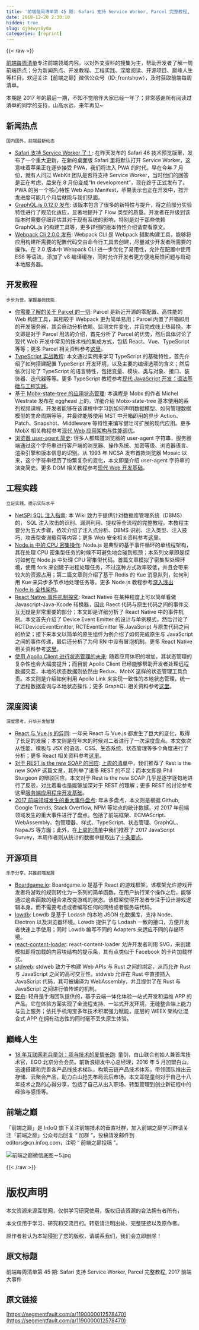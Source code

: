 ```yaml
---
title: '前端每周清单第 45 期: Safari 支持 Service Worker, Parcel 完整教程, 2017 前端大事件' 
date: 2018-12-20 2:30:10
hidden: true
slug: dj94wys0y0a
categories: [reprint]
---
```


{{< raw >}}

                    
<p><a href="http://www.infoq.com/cn/FE-Weekly" rel="nofollow noreferrer" target="_blank">前端每周清单</a>专注前端领域内容，以对外文资料的搜集为主，帮助开发者了解一周前端热点；分为新闻热点、开发教程、工程实践、深度阅读、开源项目、巅峰人生等栏目。欢迎关注【前端之巅】微信公众号（ID: frontshow），及时获取前端每周清单。</p>
<p>本期是 2017 年的最后一期，不知不觉陪伴大家已经一年了；非常感谢所有阅读过清单的同学的支持，山高水远，来年再见~</p>
<h2 id="articleHeader0">新闻热点</h2>
<p><code>国内国外，前端最新动态</code></p>
<ul>
<li>
<a href="https://mp.weixin.qq.com/s/gqNjFzRhurLLYTdWjIKpXg" rel="nofollow noreferrer" target="_blank">Safari 支持 Service Worker 了！</a>: 在昨天发布的 Safari 46 技术预览版里，发布了一个重大更新，在新的桌面版 Safari 里将默认打开 Service Worker，这意味着苹果正在逐步接受 PWA，我们将进入 PWA 的时代。早在今年 7 月份，就有人问过 WebKit 团队是否将支持 Service Worker，当时他们的回答是正在考虑，后来在 8 月份变成“In development”，现在终于正式发布了。PWA 的另一个核心特性 Web App Manifest，苹果表示也正在开发中，按开发进度可能几个月后就能与我们见面。</li>
<li>
<a href="https://parg.co/UCw" rel="nofollow noreferrer" target="_blank">GraphQL.js 0.12.0 发布</a>: 该版本包含了很多的新特性与提升，将之前部分实验特性进行了规范化适应，显著地提升了 Flow 类型的质量。开发者在升级到该版本时需要仔细评估其对于现有系统的影响，特别是对于那些依赖 GraphQL.js 的构建工具等，更多详细的版本特性介绍请查看原文。</li>
<li>
<a href="https://parg.co/UhB" rel="nofollow noreferrer" target="_blank">Webpack Cli 2.0.0 发布</a>: Webpack CLI 是 Webpack 辅助构建工具，能够将应用构建所需要的配置代码交由命令行工具去创建，尽量减少开发者所需要的操作。在 2.0 版本中 Webpack CLI 进一步优化了易用性，允许在配置中使用 ES6 等语法，添加了 v8 编译缓存，同时允许开发者更方便地反馈问题与启动本地服务器。</li>
</ul>
<h2 id="articleHeader1">开发教程</h2>
<p><code>步步为营，掌握基础技能</code></p>
<ul>
<li>
<a href="https://parg.co/UsO" rel="nofollow noreferrer" target="_blank">你需要了解的关于 Parcel 的一切</a>: Parcel 是新近开源的零配置、高性能的 Web 构建工具，其相较于 Webpack 更为简单易用；Parcel 内置了开箱即用的开发服务器，其会自动分析依赖、监测文件变化，并且完成线上热替换。本文即是对于 Parcel 用法的介绍，首先分析了 Parcel 的优势，然后具体讨论了现代 Web 开发中常见的技术栈的集成方式，包括 React、Vue、TypeScript 等等；更多 Parcel 相关资料参考<a href="https://github.com/wxyyxc1992/iReactPack" rel="nofollow noreferrer" target="_blank">这里</a>。</li>
<li>
<a href="https://auth0.com/blog/typescript-practical-introduction/" rel="nofollow noreferrer" target="_blank">TypeScript 实战教程</a>: 本文通过实例来学习 TypeScript 的基础特性，首先介绍了如何搭建配置 TypeScript 开发环境，以及主要的编译选项的含义；然后依次讨论了 TypeScript 的语言特性，包括变量、模块、类与对象、接口、装饰器、迭代器等等。更多 TypeScript 教程参考<a href="https://parg.co/bxN" rel="nofollow noreferrer" target="_blank">现代 JavaScript 开发：语法基础与工程实践</a>。</li>
<li>
<a href="https://parg.co/UCB" rel="nofollow noreferrer" target="_blank">基于 Mobx-state-tree 的应用状态管理</a>: 本课程是 Mobx 的作者 Michel Westrate 发布在 egghead 上的，详细介绍 Mobx-state-tree 基本使用的系列视频课程。开发者能够在该课程中学习到如何声明数据模型、如何管理数据模型的生命周期等等，并最终能够使用 MST 中开箱即用的异步 Action、Patch、Snapshot、Middleware 等特性来编写健壮可扩展的现代应用。更多 MobX 相关教程参考<a href="https://parg.co/UGZ" rel="nofollow noreferrer" target="_blank">现代 Web 应用架构与性能调优</a>。</li>
<li>
<a href="https://parg.co/U47" rel="nofollow noreferrer" target="_blank">浏览器 user-agent 简史</a>: 很多人都知道浏览器的 user-agent 字符串，服务器端通过这个字符串进行客户端的浏览器、操作系统、加密等级、浏览器语言、渲染引擎和版本信息的识别。从 1993 年 NCSA 发布首款浏览器 Mosaic 以来，这个字符串经历了纷繁复杂的变化，本文即是介绍 user-agent 字符串的演变简史。更多 DOM 相关教程参考<a href="https://parg.co/UHU" rel="nofollow noreferrer" target="_blank">现代 Web 开发基础</a>。</li>
</ul>
<h2 id="articleHeader2">工程实践</h2>
<p><code>立足实践，提示实际水平</code></p>
<ul>
<li>
<a href="https://sqlwiki.netspi.com/" rel="nofollow noreferrer" target="_blank">NetSPI SQL 注入指南</a>: 本 Wiki 致力于提供针对数据库管理系统（DBMS）的， SQL 注入攻击的识别、漏洞利用、提权等全流程的完整教程。本教程主要分为五大步骤，依次介绍了注入点分析、DBMS 识别、注入类型、注入技巧、攻击型查询载荷等内容；更多 Web 安全相关资料参考<a href="https://parg.co/U4w" rel="nofollow noreferrer" target="_blank">这里</a>。</li>
<li>
<a href="https://parg.co/UC1" rel="nofollow noreferrer" target="_blank">Node.js 中的 CPU 密集操作</a>: Node.js 是典型的基于事件循环的单线程架构，其在处理 CPU 密集型任务的时候不可避免地会碰到瓶颈；本系列文章即是探讨如何在 Node.js 中处理 CPU 密集型代码。首篇文章模拟了密集型处理环境，使用 fork 来创建子进程处理任务，不过这种方式效率较低，并且会带来较大的资源占用；第二篇文章则介绍了基于 Redis 的 Kue 消息队列，如何利用 Kue 来异步多节点地处理任务等。更多 Node.js 教程参考<a href="https://parg.co/UKQ" rel="nofollow noreferrer" target="_blank">深入浅出 Node.js 全栈架构</a>。</li>
<li>
<a href="https://parg.co/UCD" rel="nofollow noreferrer" target="_blank">React Native 事件机制探究</a>: React Native 在某种程度上可以简单看做 Javascript-Java-Xcode 转换器，因此 Raect 代码与原生代码之间的事件交互无疑是非常重要的部分；本文即是详细分析了 React Native 中的事件机制。本文首先介绍了 Device Event Emitter 的设计与单例模式，然后讨论了 RCTDeviceEventEmitter, RCTEventEmitter 等 JavaScript 与原生代码之间的桥梁；接下来本文以简单的原生组件为例介绍了如何完成原生与 JavaScript 之间的事件传递，最后还分析了为何 RN 中没有冒泡机制。更多 React Native 相关资料参考<a href="https://parg.co/URb" rel="nofollow noreferrer" target="_blank">这里</a>。</li>
<li>
<a href="https://parg.co/Uhn" rel="nofollow noreferrer" target="_blank">使用 Apollo Client 进行状态管理的未来</a>: 随着应用体积的增加，其状态管理的复杂性也会大幅度提升；而目前 Apollo Client 已经能够帮助开发者处理远程数据交互，本地的状态数据则依然由 Redux、MobX 这样的状态管理工具负责。本文则是介绍如何利用 Apollo Link 来实现一致性的本地状态管理，统一了远程数据查询与本地状态操作；更多 GraphQL 相关资料参考<a href="https://parg.co/URH" rel="nofollow noreferrer" target="_blank">这里</a>。</li>
</ul>
<h2 id="articleHeader3">深度阅读</h2>
<p><code>深度思考，升华开发智慧</code></p>
<ul>
<li>
<a href="https://parg.co/Usv" rel="nofollow noreferrer" target="_blank">React 与 Vue.js 的异同</a>: 一年来 React 与 Vue.js 都发生了巨大的变化，取得了长足的发展；本文则是在年末的时候对二者进行了一次深度盘点。本文依次从性能、模板与 JSX 的语法、CSS、生态系统、状态管理等多个角度进行了分析；更多 React 相关资料参考<a href="https://parg.co/URb" rel="nofollow noreferrer" target="_blank">这里</a>。</li>
<li>
<a href="https://parg.co/Us9" rel="nofollow noreferrer" target="_blank">对于 REST is the new SOAP 的回应</a>: <a href="https://parg.co/U4B" rel="nofollow noreferrer" target="_blank">上周的清单</a>中，我们推荐了 Rest is the new SOAP 这篇文章，其列举了诸多 REST 的不足；而本文即是 Phil Sturgeon 的辩驳回应。本文对于 Rest is the new SOAP 几乎是逐字逐句地进行了反驳，对比着看也是能够加深对于 REST 的理解；更多 REST 的讨论参考这里<a href="https://parg.co/UdT" rel="nofollow noreferrer" target="_blank">服务端应用程序开发基础</a>。</li>
<li>
<a href="https://parg.co/UCa" rel="nofollow noreferrer" target="_blank">2017 前端领域发生的重大事件盘点</a>: 年末多盘点，本文则是根据 Github, Google Trends, Stack Overflow, NPM 等站点的统计数据，对 2017 年前端领域发生的重大事件进行了盘点。包括了前端框架、ECMAScript、WebAssembly、包管理器、样式、TypeScript、状态管理、GraphQL、NapaJS 等方面；此外，在<a href="https://parg.co/U4B" rel="nofollow noreferrer" target="_blank">上周的清单</a>中我们推荐了 2017 JavaScript Survey，本周作者则从统计的数据中提取出了<a href="https://parg.co/UhD" rel="nofollow noreferrer" target="_blank">十条要点</a>。</li>
</ul>
<h2 id="articleHeader4">开源项目</h2>
<p><code>乐于分享，共推前端发展</code></p>
<ul>
<li>
<a href="https://google.github.io/boardgame.io/#/" rel="nofollow noreferrer" target="_blank">Boardgame.io</a>: Boardgame.io 是基于 React 的游戏框架，该框架允许游戏开发者将游戏的规则转化为一系列的简单函数，在用户执行某个操作之后，能够通过这些函数的组合来改变游戏的状态。该框架使得开发者专注于设计游戏逻辑本身，而不需要考虑或者编写任何的网络或者服务端代码。</li>
<li>
<a href="https://github.com/typicode/lowdb" rel="nofollow noreferrer" target="_blank">lowdb</a>: Lowdb 是基于 Lodash 的本地 JSON 化数据库，支持 Node、Electron 以及浏览器环境。Lowdb 提供了与 Lodash 一致的接口，方便开发者快速上手使用；同时 Lowdb 编写不同的 Adapters 来适应不同的存储环境。</li>
<li>
<a href="https://github.com/danilowoz/react-content-loader" rel="nofollow noreferrer" target="_blank">react-content-loader</a>: react-content-loader 允许开发者利用 SVG，来创建模拟即将加载的内容块结构的提示条，其有点类似于 Facebook 的卡片加载样式。</li>
<li>
<a href="https://github.com/koute/stdweb" rel="nofollow noreferrer" target="_blank">stdweb</a>: stdweb 致力于构建 Web APIs 与 Rust 之间的绑定，从而允许 Rust 与 JavaScript 之间的高可交互性。stdweb 允许在 Rust 中直接插入 JavaScript 代码，其可被编译为 WebAssembly，并且提供了在 Rust 与 JavaScript 之间进行值传递的机制。</li>
<li>
<a href="https://boat.alibaba.com/" rel="nofollow noreferrer" target="_blank">轻舟</a>: 轻舟是手淘团队提供的，基于云端一体化体验一站式开发和运维 APP 的产品。它在体验方面实现了全流程支持、一站式开发环境，无缝整合端上能力与云上服务；依托手机淘宝多年技术积累强力赋能，底层的 WEEX 架构让混合式 APP 在拥有动态性的同时毫不丢失原生体验。</li>
</ul>
<h2 id="articleHeader5">巅峰人生</h2>
<ul><li>
<a href="https://parg.co/U4x" rel="nofollow noreferrer" target="_blank">18 年互联网老兵童剑：我与技术的爱情长跑</a>: 童剑，白山联合创始人兼首席技术官，EGO 北京分会会员。前新浪研发中心总经理，2016 年 5 月加盟白山，迅速搭建和完善各产品线技术梯队，构筑云链产品技术体系，带领团队推出云存储、云聚合产品，助力白山抢先布局云后市场。本文即是童剑对于自己十八年技术之路的心得分享，包括了自己从出入职场、转型管理到创业新征程中的经验与感悟等。</li></ul>
<h2 id="articleHeader6">前端之巅</h2>
<p>「前端之巅」是 InfoQ 旗下关注前端技术的垂直社群，加入前端之巅学习群请关注「前端之巅」公众号后回复 “ 加群 ”。投稿请发邮件到 editors@cn.infoq.com，注明 “ 前端之巅投稿 ”。</p>
<p><span class="img-wrap"><img data-src="/img/remote/1460000008850035" src="https://static.alili.tech/img/remote/1460000008850035" alt="前端之巅微信底图－5.jpg" title="前端之巅微信底图－5.jpg" style="cursor: pointer; display: inline;"></span></p>

                
{{< /raw >}}

# 版权声明
本文资源来源互联网，仅供学习研究使用，版权归该资源的合法拥有者所有，

本文仅用于学习、研究和交流目的。转载请注明出处、完整链接以及原作者。

原作者若认为本站侵犯了您的版权，请联系我们，我们会立即删除！

## 原文标题
前端每周清单第 45 期: Safari 支持 Service Worker, Parcel 完整教程, 2017 前端大事件

## 原文链接
[https://segmentfault.com/a/1190000012578470](https://segmentfault.com/a/1190000012578470)

